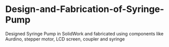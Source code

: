 # Design-and-Fabrication-of-Syringe-Pump
Designed Syringe Pump in SolidWork and fabricated using components like Aurdino, stepper motor, LCD screen, coupler and syringe
